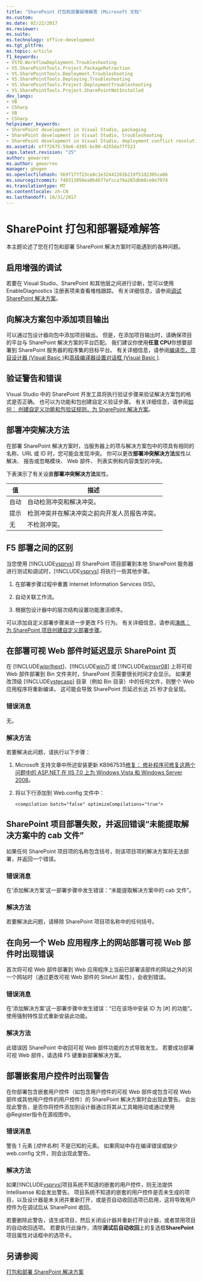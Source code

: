 ```yaml
---
title: "SharePoint 打包和部署疑难解答 |Microsoft 文档"
ms.custom: 
ms.date: 02/22/2017
ms.reviewer: 
ms.suite: 
ms.technology: office-development
ms.tgt_pltfrm: 
ms.topic: article
f1_keywords:
- VSTO.WorkflowDeployment.Troubleshooting
- VS.SharePointTools.Project.PackageRetraction
- VS.SharePointTools.Deployment.Troubleshooting
- VS.SharePointTools.Deploying.Troubleshooting
- VS.SharePointTools.Project.DeploymentTroubleshooting
- VS.SharePointTools.Project.SharePointNotInstalled
dev_langs:
- VB
- CSharp
- VB
- CSharp
helpviewer_keywords:
- SharePoint development in Visual Studio, packaging
- SharePoint development in Visual Studio, troubleshooting
- SharePoint development in Visual Studio, deployment conflict resolution
ms.assetid: eff72675-59e6-4395-bc80-4255da77f523
caps.latest.revision: "25"
author: gewarren
ms.author: gewarren
manager: ghogen
ms.openlocfilehash: 569f177f23ce8c1e32441263b219f51d2305ca86
ms.sourcegitcommit: f40311056ea0b4677efcca74a285dbb0ce0e7974
ms.translationtype: MT
ms.contentlocale: zh-CN
ms.lasthandoff: 10/31/2017
---
```

# <a name="troubleshooting-sharepoint-packaging-and-deployment"></a>SharePoint 打包和部署疑难解答
  本主题论述了您在打包和部署 SharePoint 解决方案时可能遇到的各种问题。  
  
## <a name="enabling-enhanced-debugging"></a>启用增强的调试  
 若要在 Visual Studio、SharePoint 和其他层之间进行诊断，您可以使用 EnableDiagnostics 注册表项来查看堆栈跟踪。 有关详细信息，请参阅[调试 SharePoint 解决方案](../sharepoint/debugging-sharepoint-solutions.md)。  
  
## <a name="adding-project-output-to-the-solution-package"></a>向解决方案包中添加项目输出  
 可以通过包设计器向包中添加项目输出。 但是，在添加项目输出时，请确保项目的平台与 SharePoint 解决方案的平台匹配。 我们建议你使用**任意 CPU**你想要部署到 SharePoint 服务器的程序集的目标平台。 有关详细信息，请参阅[编译页，项目设计器 &#40;Visual Basic &#41;](/visualstudio/ide/reference/compile-page-project-designer-visual-basic)和[高级编译器设置对话框 &#40;Visual Basic &#41;](/visualstudio/ide/reference/advanced-compiler-settings-dialog-box-visual-basic).  
  
## <a name="validation-warnings-and-errors"></a>验证警告和错误  
 Visual Studio 中的 SharePoint 开发工具将执行验证步骤来验证解决方案包的格式是否正确。 也可以为功能和包创建自定义验证步骤。 有关详细信息，请参阅[如何： 创建自定义功能和包验证规则，为 SharePoint 解决方案](../sharepoint/how-to-create-custom-feature-and-package-validation-rules-for-sharepoint-solutions.md)。  
  
## <a name="deployment-conflict-resolution"></a>部署冲突解决方法  
 在部署 SharePoint 解决方案时，当服务器上的项与解决方案包中的项具有相同的名称、URL 或 ID 时，您可能会发现冲突。 你可以更改**部署冲突解决方法**属性以解决、 报告或忽略模块、 Web 部件、 列表实例和内容类型的冲突。  
  
 下表演示了有关设置**部署冲突解决方法**属性。  
  
|值|描述|  
|-----------|-----------------|  
|自动|自动检测冲突和解决冲突。|  
|提示|检测冲突并在解决冲突之前向开发人员报告冲突。|  
|无|不检测冲突。|  
  
## <a name="differences-between-f5-deployment"></a>F5 部署之间的区别  
 当您使用 [!INCLUDE[vsprvs](../sharepoint/includes/vsprvs-md.md)] 将 SharePoint 项目部署到本地 SharePoint 服务器进行测试和调试时，[!INCLUDE[vsprvs](../sharepoint/includes/vsprvs-md.md)] 将执行一些其他步骤。  
  
1.  在部署步骤过程中重置 Internet Information Services (IIS)。  
  
2.  自动关联工作流。  
  
3.  根据包设计器中的层次结构设置功能激活顺序。  
  
 可以添加自定义部署步骤来进一步更改 F5 行为。 有关详细信息，请参阅[演练： 为 SharePoint 项目创建自定义部署步骤](../sharepoint/walkthrough-creating-a-custom-deployment-step-for-sharepoint-projects.md)。  
  
## <a name="delay-displaying-sharepoint-page-when-deploying-visual-web-part"></a>在部署可视 Web 部件时延迟显示 SharePoint 页  
 在 [!INCLUDE[wiprlhext](../sharepoint/includes/wiprlhext-md.md)]、[!INCLUDE[win7](../sharepoint/includes/win7-md.md)] 或 [!INCLUDE[winsvr08](../sharepoint/includes/winsvr08-md.md)] 上将可视 Web 部件部署到 Bin 文件夹时，SharePoint 页需要很长时间才会显示。 如果更改顶级 [!INCLUDE[vstecasp](../sharepoint/includes/vstecasp-md.md)] 目录（例如 Bin 目录）中的任何文件，则整个 Web 应用程序将重新编译。 这可能会导致 SharePoint 页延迟长达 25 秒才会呈现。  
  
### <a name="error-message"></a>错误消息  
 无。  
  
### <a name="resolution"></a>解决方法  
 若要解决此问题，请执行以下步骤：  
  
1.  Microsoft 支持文章中所述安装更新 KB967535[修复： 修补程序可修复这两个问题中的 ASP.NET 在 IIS 7.0 上为 Windows Vista 和 Windows Server 2008](http://go.microsoft.com/fwlink/?LinkId=179055)。  
  
2.  将以下行添加到 Web.config 文件中：  
  
    ```  
    <compilation batch="false" optimizeCompilations="true">  
    ```  
  
## <a name="sharepoint-project-deployment-fails-with-error-failed-to-extract-the-cab-file-in-the-solution"></a>SharePoint 项目部署失败，并返回错误“未能提取解决方案中的 cab 文件”  
 如果任何 SharePoint 项目项的名称包含括号，则该项目项的解决方案将无法部署，并返回一个错误。  
  
### <a name="error-message"></a>错误消息  
 在‘添加解决方案’这一部署步骤中发生错误：“未能提取解决方案中的 cab 文件”。  
  
### <a name="resolution"></a>解决方法  
 若要解决此问题，请移除 SharePoint 项目项名称中的任何括号。  
  
## <a name="error-appears-when-deploying-a-visual-web-part-to-a-site-on-a-different-web-application"></a>在向另一个 Web 应用程序上的网站部署可视 Web 部件时出现错误  
 首次将可视 Web 部件部署到 Web 应用程序上当前已部署该部件的网站之外的另一个网站时（通过更改可视 Web 部件的 SiteUrl 属性），会收到错误。  
  
### <a name="error-message"></a>错误消息  
 在‘添加解决方案’这一部署步骤中发生错误：“已在该场中安装 ID 为 [#] 的功能”。 使用强制特性显式重新安装此功能。  
  
### <a name="resolution"></a>解决方法  
 此错误因 SharePoint 中收回可视 Web 部件功能的方式导致发生。 若要成功部署可视 Web 部件，请选择 F5 键重新部署解决方案。  
  
## <a name="warning-appears-when-deploying-nested-user-controls"></a>部署嵌套用户控件时出现警告  
 在你部署包含嵌套用户控件（如包含用户控件的可视 Web 部件或包含可视 Web 部件或其他用户控件的用户控件）的 SharePoint 解决方案时会出现此警告。 会出现此警告，是否你将控件添加到设计器通过将其从工具箱拖动或通过使用@Register指令在源视图中。  
  
### <a name="error-message"></a>错误消息  
 警告 1 元素 [*控件名称*] 不是已知的元素。 如果网站中存在编译错误或缺少 web.config 文件，则会出现此警告。  
  
### <a name="resolution"></a>解决方法  
 如果[!INCLUDE[vsprvs](../sharepoint/includes/vsprvs-md.md)]项目系统不知道的嵌套的用户控件，则无法提供 Intellisense 和会发出警告。 项目系统不知道的嵌套的用户控件是否未生成的项目，以及设计器是未关闭并重新打开，或是否自动收回选项已启用，这将导致用户控件为在调试后从 SharePoint 收回。  
  
 若要删除此警告，请生成项目，然后关闭设计器并重新打开设计器，或者禁用项目的自动收回选项。 若要执行此操作，清除**调试后自动收回**上的复选框**SharePoint**项目属性对话框中的选项卡。  
  
## <a name="see-also"></a>另请参阅  
 [打包和部署 SharePoint 解决方案](../sharepoint/packaging-and-deploying-sharepoint-solutions.md)  
  
  
